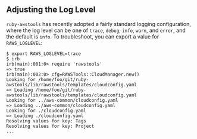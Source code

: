 ## Adjusting the Log Level

`ruby-awstools` has recently adopted a fairly standard logging configuration, where the log level can be one of `trace`, `debug`, `info`, `warn`, and `error`, and the default is `info`. To troubleshoot, you can export a value for `RAWS_LOGLEVEL`:
```shell
$ export RAWS_LOGLEVEL=trace
$ irb
irb(main):001:0> require 'rawstools'
=> true
irb(main):002:0> cfg=RAWSTools::CloudManager.new()
Looking for /home/foo/git/ruby-awstools/lib/rawstools/templates/cloudconfig.yaml
=> Loading /home/foo/git/ruby-awstools/lib/rawstools/templates/cloudconfig.yaml
Looking for ../aws-common/cloudconfig.yaml
=> Loading ../aws-common/cloudconfig.yaml
Looking for ./cloudconfig.yaml
=> Loading ./cloudconfig.yaml
Resolving values for key: Tags
Resolving values for key: Project
...
```